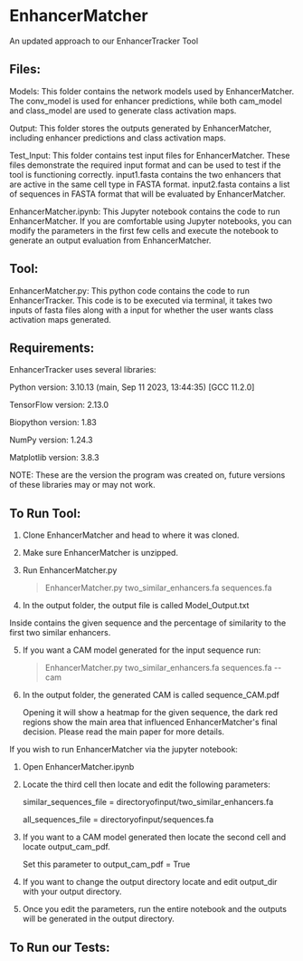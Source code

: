 # EnhancerMatcher
An updated approach to our EnhancerTracker Tool

## Files:
Models: This folder contains the network models used by EnhancerMatcher. The conv_model is used for enhancer predictions, while both cam_model and class_model are used to generate class activation maps.

Output: This folder stores the outputs generated by EnhancerMatcher, including enhancer predictions and class activation maps.

Test_Input: This folder contains test input files for EnhancerMatcher. These files demonstrate the required input format and can be used to test if the tool is functioning correctly. input1.fasta contains the two enhancers that are active in the same cell type in FASTA format. input2.fasta contains a list of sequences in FASTA format that will be evaluated by EnhancerMatcher.

EnhancerMatcher.ipynb: This Jupyter notebook contains the code to run EnhancerMatcher. If you are comfortable using Jupyter notebooks, you can modify the parameters in the first few cells and execute the notebook to generate an output evaluation from EnhancerMatcher.

## Tool:
EnhancerMatcher.py: This python code contains the code to run EnhancerTracker. This code is to be executed via terminal, it takes two inputs of fasta files along with a input for whether the user wants class activation maps generated.

## Requirements:
EnhancerTracker uses several libraries:

Python version: 3.10.13 (main, Sep 11 2023, 13:44:35) [GCC 11.2.0]

TensorFlow version: 2.13.0

Biopython version: 1.83

NumPy version: 1.24.3

Matplotlib version: 3.8.3

NOTE: These are the version the program was created on, future versions of these libraries may or may not work.

## To Run Tool:
1. Clone EnhancerMatcher and head to where it was cloned.

2. Make sure EnhancerMatcher is unzipped.

3. Run EnhancerMatcher.py
   > EnhancerMatcher.py two_similar_enhancers.fa sequences.fa

4. In the output folder, the output file is called Model_Output.txt

  Inside contains the given sequence and the percentage of similarity to the first two similar enhancers.

5. If you want a CAM model generated for the input sequence run:
   > EnhancerMatcher.py two_similar_enhancers.fa sequences.fa --cam

6. In the output folder, the generated CAM is called sequence_CAM.pdf

   Opening it will show a heatmap for the given sequence, the dark red regions show the main area that influenced EnhancerMatcher's final decision. Please read the main paper for more details.

If you wish to run EnhancerMatcher via the jupyter notebook:

1. Open EnhancerMatcher.ipynb

2. Locate the third cell then locate and edit the following parameters:

   similar_sequences_file = directoryofinput/two_similar_enhancers.fa
   
   all_sequences_file = directoryofinput/sequences.fa

3. If you want to a CAM model generated then locate the second cell and locate output_cam_pdf.

    Set this parameter to output_cam_pdf = True

4. If you want to change the output directory locate and edit output_dir with your output directory.

5. Once you edit the parameters, run the entire notebook and the outputs will be generated in the output directory.
   
## To Run our Tests:
